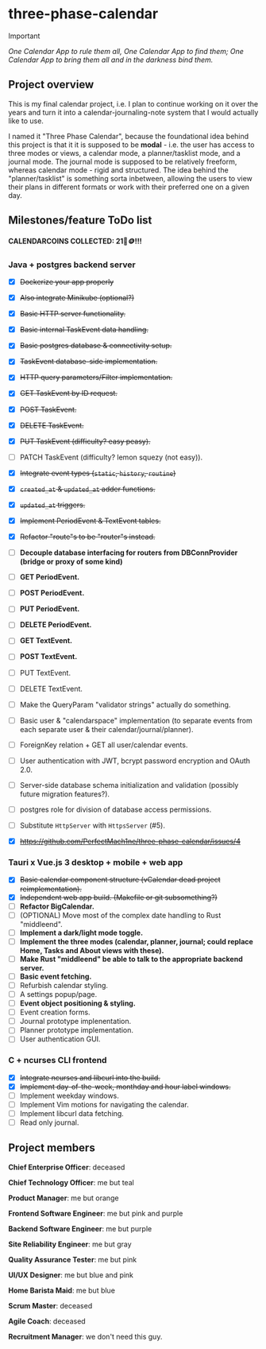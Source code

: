 # three-phase-calendar

> [!IMPORTANT]
> *One Calendar App to rule them all, One Calendar App to find them; One Calendar App to bring them all and in the darkness bind them.*

## Project overview

This is my final calendar project, i.e. I plan to continue working on it over the years and turn it into a calendar-journaling-note system that I would actually like to use.

I named it "Three Phase Calendar", because the foundational idea behind this project is that it it is supposed to be **modal** - i.e. the user has access to three modes or views, a calendar mode, a planner/tasklist mode, and a journal mode. The journal mode is supposed to be relatively freeform, whereas calendar mode - rigid and structured. The idea behind the "planner/tasklist" is something sorta inbetween, allowing the users to view their plans in different formats or work with their preferred one on a given day.

## Milestones/feature ToDo list

#### CALENDARCOINS COLLECTED: 21📅🪙!!!

### Java + postgres backend server 

- [x] ~~Dockerize your app properly~~
- [x] ~~Also integrate Minikube (optional?)~~
- [x] ~~Basic HTTP server functionality.~~
- [x] ~~Basic internal TaskEvent data handling.~~
- [x] ~~Basic postgres database & connectivity setup.~~
- [x] ~~TaskEvent database-side implementation.~~
- [x] ~~HTTP query parameters/Filter implementation.~~
- [x] ~~GET TaskEvent by ID request.~~
- [x] ~~POST TaskEvent.~~
- [x] ~~DELETE TaskEvent.~~
- [x] ~~PUT TaskEvent (difficulty? easy peasy).~~
- [ ] PATCH TaskEvent (difficulty? lemon squezy (not easy)).
- [x] ~~Integrate event types (`static`, `history`, `routine`)~~
- [x] ~~`created_at` & `updated_at` adder functions.~~
- [x] ~~`updated_at` triggers.~~
- [x] ~~Implement PeriodEvent & TextEvent tables.~~
- [x] ~~Refactor "route"s to be "router"s instead.~~
- [ ] **Decouple database interfacing for routers from DBConnProvider (bridge or proxy of some kind)**
- [ ] **GET PeriodEvent.**
- [ ] **POST PeriodEvent.**
- [ ] **PUT PeriodEvent.**
- [ ] **DELETE PeriodEvent.**
- [ ] **GET TextEvent.**
- [ ] **POST TextEvent.**
- [ ] PUT TextEvent.
- [ ] DELETE TextEvent.
- [ ] Make the QueryParam "validator strings" actually do something.
- [ ] Basic user & "calendarspace" implementation (to separate events from each separate user & their calendar/journal/planner).
- [ ] ForeignKey relation + GET all user/calendar events.
- [ ] User authentication with JWT, bcrypt password encryption and OAuth 2.0.
- [ ] Server-side database schema initialization and validation (possibly future migration features?).
- [ ] postgres role for division of database access permissions.
- [ ] Substitute `HttpServer` with `HttpsServer` (#5).
- [x] ~~https://github.com/PerfectMach1ne/three-phase-calendar/issues/4~~


### Tauri x Vue.js 3 desktop + mobile + web app

- [x] ~~Basic calendar component structure (vCalendar dead project reimplementation).~~
- [x] ~~Independent web app build. (Makefile or git subsomething?)~~
- [ ] **Refactor BigCalendar.**
- [ ] (OPTIONAL) Move most of the complex date handling to Rust "middleend".
- [ ] **Implement a dark/light mode toggle.**
- [ ] **Implement the three modes (calendar, planner, journal; could replace Home, Tasks and About views with these).**
- [ ] **Make Rust "middleend" be able to talk to the appropriate backend server.**
- [ ] **Basic event fetching.**
- [ ] Refurbish calendar styling.
- [ ] A settings popup/page.
- [ ] **Event object positioning & styling.**
- [ ] Event creation forms.
- [ ] Journal prototype implenentation.
- [ ] Planner prototype implementation.
- [ ] User authentication GUI.

### C + ncurses CLI frontend

- [x] ~~Integrate ncurses and libcurl into the build.~~
- [x] ~~Implement day-of-the-week, monthday and hour label windows.~~
- [ ] Implement weekday windows.
- [ ] Implement Vim motions for navigating the calendar.
- [ ] Implement libcurl data fetching.
- [ ] Read only journal.

## Project members

**Chief Enterprise Officer**: deceased

**Chief Technology Officer**: me but teal

**Product Manager**: me but orange

**Frontend Software Engineer**: me but pink and purple

**Backend Software Engineer**: me but purple

**Site Reliability Engineer**: me but gray

**Quality Assurance Tester**: me but pink

**UI/UX Designer**: me but blue and pink

**Home Barista Maid**: me but blue

**Scrum Master**: deceased

**Agile Coach**: deceased

**Recruitment Manager**: we don't need this guy.
